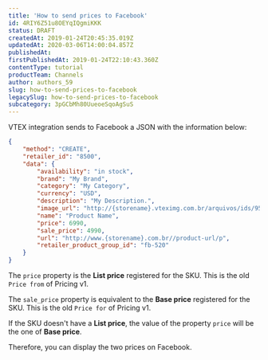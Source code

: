 ```yaml
---
title: 'How to send prices to Facebook'
id: 4RIY6Z51u8OEYqIQgmiKKK
status: DRAFT
createdAt: 2019-01-24T20:45:35.019Z
updatedAt: 2020-03-06T14:00:04.857Z
publishedAt: 
firstPublishedAt: 2019-01-24T22:10:43.360Z
contentType: tutorial
productTeam: Channels
author: authors_59
slug: how-to-send-prices-to-facebook
legacySlug: how-to-send-prices-to-facebook
subcategory: 3pGCbMh80UueoeSqoAgSuS
---
```


VTEX integration sends to Facebook a JSON with the information below:

```json
{
    "method": "CREATE",
    "retailer_id": "8500",
    "data": {
        "availability": "in stock",
        "brand": "My Brand",
        "category": "My Category",
        "currency": "USD",
        "description": "My Description.",
        "image_url": "http://{storename}.vteximg.com.br/arquivos/ids/959752-600-600/my-image.jpg",
        "name": "Product Name",
        "price": 6990,
        "sale_price": 4990,
        "url": "http://www.{storename}.com.br//product-url/p",
        "retailer_product_group_id": "fb-520"
    }
}
```

The `price` property is the __List price__ registered for the SKU. This is the old `Price from` of Pricing v1.

The `sale_price` property is equivalent to the __Base price__ registered for the SKU. This is the old `Price for` of Pricing v1.

If the SKU doesn't have a __List price__, the value of the property `price` will be the one of __Base price__.

Therefore, you can display the two prices on Facebook.
